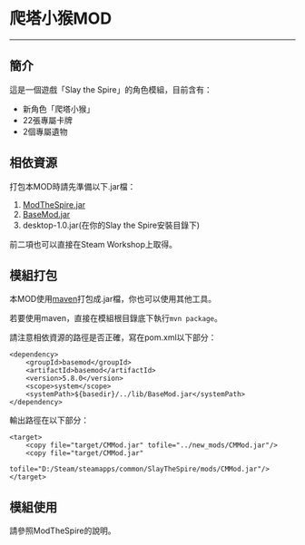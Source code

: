 # 爬塔小猴MOD
------------
## 簡介

這是一個遊戲「Slay the Spire」的角色模組，目前含有：
* 新角色「爬塔小猴」
* 22張專屬卡牌
* 2個專屬遺物


## 相依資源

打包本MOD時請先準備以下.jar檔：
1. [ModTheSpire.jar](https://github.com/kiooeht/ModTheSpire)
2. [BaseMod.jar](https://github.com/daviscook477/BaseMod)
3. desktop-1.0.jar(在你的Slay the Spire安裝目錄下)

前二項也可以直接在Steam Workshop上取得。


## 模組打包

本MOD使用[maven](https://maven.apache.org/index.html)打包成.jar檔，你也可以使用其他工具。

若要使用maven，直接在模組根目錄底下執行`mvn package`。

請注意相依資源的路徑是否正確，寫在pom.xml以下部分：

	<dependency>
        <groupId>basemod</groupId>
        <artifactId>basemod</artifactId>
        <version>5.8.0</version>
        <scope>system</scope>
        <systemPath>${basedir}/../lib/BaseMod.jar</systemPath>
    </dependency>

輸出路徑在以下部分：

	<target>
        <copy file="target/CMMod.jar" tofile="../new_mods/CMMod.jar"/>
		<copy file="target/CMMod.jar"
			tofile="D:/Steam/steamapps/common/SlayTheSpire/mods/CMMod.jar"/>
    </target>

## 模組使用

請參照ModTheSpire的說明。
